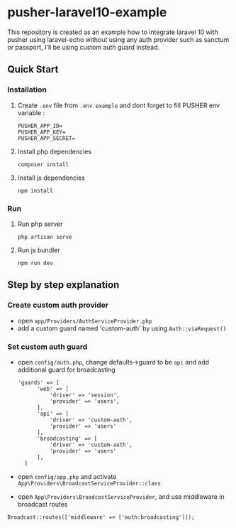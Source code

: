 # pusher-laravel10-example
This repository is created as an example how to integrate laravel 10 with pusher using laravel-echo without using any auth provider such as sanctum or passport, I'll be using custom auth guard instead.

## Quick Start

### Installation
1. Create `.env` file from `.env.example` and dont forget to fill PUSHER env variable :
    ```
    PUSHER_APP_ID=
    PUSHER_APP_KEY=
    PUSHER_APP_SECRET=
    ```
2. Install php dependencies
    ```
    composer install
    ```
3. Install js dependencies
    ```
    npm install
    ```

### Run
1. Run php server
    ```
    php artisan serve
    ```
2. Run js bundler
    ```
    npm run dev
    ```
  
## Step by step explanation

### Create custom auth provider
- open `app/Providers/AuthServiceProvider.php`
- add a custom guard named 'custom-auth' by using `Auth::viaRequest()`

### Set custom auth guard
- open `config/auth.php`, change defaults->guard to be `api` and add additional guard for broadcasting
  ```
  'guards' => [
        'web' => [
            'driver' => 'session',
            'provider' => 'users',
        ],
        'api' => [
            'driver' => 'custom-auth',
            'provider' => 'users'
        ],
        'broadcasting' => [
            'driver' => 'custom-auth',
            'provider' => 'users'
        ],
    ]
    ```
- open `config/app.php` and activate `App\Providers\BroadcastServiceProvider::class`  

- open `App\Providers\BroadcastServiceProvider`, and use middleware in broadcast routes 
```
Broadcast::routes(['middleware' => ['auth:broadcasting']]);
```